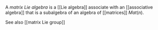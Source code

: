 

A _matrix Lie algebra_ is a [[Lie algebra]] associate with an  [[associative algebra]] that is a subalgebra of an algebra of [[matrices]] $Mat(n)$.

See also [[matrix Lie group]]